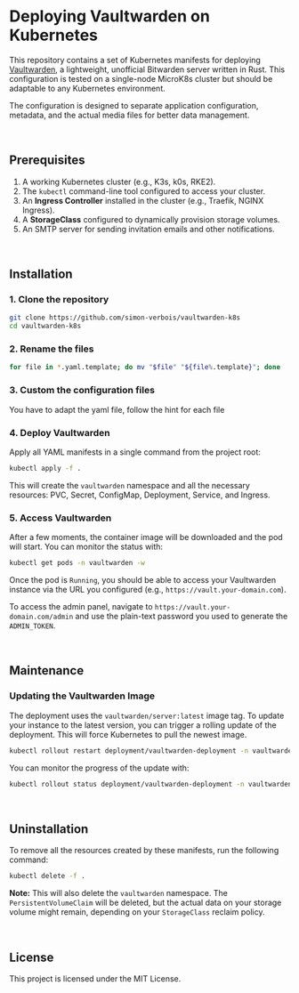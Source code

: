 # Deploying Vaultwarden on Kubernetes

This repository contains a set of Kubernetes manifests for deploying [Vaultwarden](https://github.com/dani-garcia/vaultwarden), a lightweight, unofficial Bitwarden server written in Rust. This configuration is tested on a single-node MicroK8s cluster but should be adaptable to any Kubernetes environment.

The configuration is designed to separate application configuration, metadata, and the actual media files for better data management.

<br>

## Prerequisites

1.  A working Kubernetes cluster (e.g., K3s, k0s, RKE2).
2.  The `kubectl` command-line tool configured to access your cluster.
3.  An **Ingress Controller** installed in the cluster (e.g., Traefik, NGINX Ingress).
4.  A **StorageClass** configured to dynamically provision storage volumes.
5.  An SMTP server for sending invitation emails and other notifications.

<br>

## Installation

### 1. Clone the repository

```bash
git clone https://github.com/simon-verbois/vaultwarden-k8s
cd vaultwarden-k8s
```

### 2. Rename the files

```bash
for file in *.yaml.template; do mv "$file" "${file%.template}"; done
```

### 3. Custom the configuration files

You have to adapt the yaml file, follow the hint for each file

### 4. Deploy Vaultwarden

Apply all YAML manifests in a single command from the project root:

```bash
kubectl apply -f .
```

This will create the `vaultwarden` namespace and all the necessary resources: PVC, Secret, ConfigMap, Deployment, Service, and Ingress.

### 5. Access Vaultwarden

After a few moments, the container image will be downloaded and the pod will start. You can monitor the status with:

```bash
kubectl get pods -n vaultwarden -w
```

Once the pod is `Running`, you should be able to access your Vaultwarden instance via the URL you configured (e.g., `https://vault.your-domain.com`).

To access the admin panel, navigate to `https://vault.your-domain.com/admin` and use the plain-text password you used to generate the `ADMIN_TOKEN`.

<br>

## Maintenance

### Updating the Vaultwarden Image

The deployment uses the `vaultwarden/server:latest` image tag. To update your instance to the latest version, you can trigger a rolling update of the deployment. This will force Kubernetes to pull the newest image.

```bash
kubectl rollout restart deployment/vaultwarden-deployment -n vaultwarden
```

You can monitor the progress of the update with:

```bash
kubectl rollout status deployment/vaultwarden-deployment -n vaultwarden
```

<br>

## Uninstallation

To remove all the resources created by these manifests, run the following command:

```bash
kubectl delete -f .
```

**Note:** This will also delete the `vaultwarden` namespace. The `PersistentVolumeClaim` will be deleted, but the actual data on your storage volume might remain, depending on your `StorageClass` reclaim policy.

<br>

## License

This project is licensed under the MIT License.